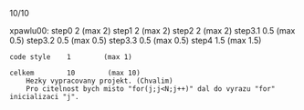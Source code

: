 10/10

xpawlu00:
    step0        2        (max 2)
    step1        2        (max 2)
    step2        2        (max 2)
    step3.1        0.5        (max 0.5)
    step3.2        0.5        (max 0.5)
    step3.3        0.5        (max 0.5)
    step4        1.5        (max 1.5)
    
    code style    1        (max 1)    

    celkem        10        (max 10)
        Hezky vypracovany projekt. (Chvalim)
        Pro citelnost bych misto "for(j;j<N;j++)" dal do vyrazu "for" inicializaci "j".  
